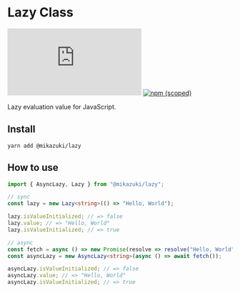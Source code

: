 # Lazy Class

[![GitHub](https://img.shields.io/github/license/mika-f/lazy.js?style=flat-square)](./LICENSE)
[![npm (scoped)](https://img.shields.io/npm/v/@mikazuki/lazy?style=flat-square)](https://www.npmjs.com/package/@mikazuki/lazy)

Lazy evaluation value for JavaScript.

## Install

```
yarn add @mikazuki/lazy
```

## How to use

```typescript
import { AsyncLazy, Lazy } from "@mikazuki/lazy";

// sync
const lazy = new Lazy<string>(() => "Hello, World");

lazy.isValueInitialized; // => false
lazy.value; // => "Hello, World"
lazy.isValueInitialized; // => true

// async
const fetch = async () => new Promise(resolve => resolve("Hello, World"));
const asyncLazy = new AsyncLazy<string>(async () => await fetch());

asyncLazy.isValueInitialized; // => false
asyncLazy.value; // => "Hello, World"
asyncLazy.isValueInitialized; // => true
```
